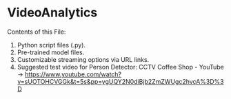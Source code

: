 # VideoAnalytics
Contents of this File:
1. Python script files (.py).
2. Pre-trained model files.
3. Customizable streaming options via URL links.
4. Suggested test video for Person Detector: CCTV Coffee Shop - YouTube -> https://www.youtube.com/watch?v=sUOTOHCVGGk&t=5s&pp=ygUQY2N0diBjb2ZmZWUgc2hvcA%3D%3D
